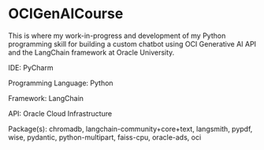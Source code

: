 # OCIGenAICourse
This is where my work-in-progress and development of my Python programming skill for building a custom chatbot using OCI Generative AI API and the LangChain framework at Oracle University.

IDE: PyCharm

Programming Language: Python

Framework: LangChain

API: Oracle Cloud Infrastructure

Package(s): chromadb, langchain-community+core+text, langsmith, pypdf, wise, pydantic, python-multipart, faiss-cpu, oracle-ads, oci
